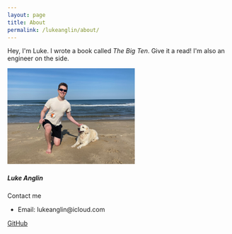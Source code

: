 ```yaml
---
layout: page
title: About
permalink: /lukeanglin/about/
---
```


<p class="message">
  Hey, I'm Luke. I wrote a book called <i>The Big Ten</i>. Give it a read! I'm also an engineer on the side. 
</p>

<div class="card" style="width: 18rem;">
  <img src="/static/assets/media/MayaLukeBeach.jpeg" class="card-img-top" alt="...">
  <div class="card-body">
    <h5 class="card-title">Luke Anglin</h5>
    <p class="card-text">Contact me</p>
  </div>
  <ul class="list-group list-group-flush">
    <li class="list-group-item">Email: lukeanglin@icloud.com</li>
  </ul>
  <div class="card-body">
    <a href="https://github.com/luke-anglin" style="margin-right: 5em;" class="card-link">GitHub</a>
  </div>
</div>
